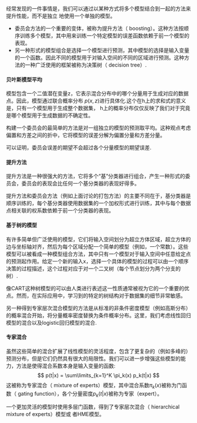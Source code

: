 经常发现的⼀件事情是，我们可以通过以某种⽅式将多个模型结合到⼀起的⽅法来提升性能，⽽不是独⽴
地使⽤⼀个单独的模型。

* 委员会⽅法的⼀个重要的变体，被称为提升⽅法（ boosting）。这种⽅法按顺序训练多个模型，其中⽤来训练⼀个特定模型的误差函数依赖于前⼀个模型的表现。
* 另⼀种形式的模型组合是选择⼀个模型进⾏预测，其中模型的选择是输⼊变量的⼀个函数。因此不同的模型⽤于对输⼊空间的不同的区域进⾏预测。这种⽅法的⼀种⼴泛使⽤的框架被称为决策树（ decision tree）.

#### 贝叶斯模型平均

模型包含⼀个⼆值潜在变量z，它表⽰混合分布中的哪个分量⽤于⽣成对应的数据点。因此，模型通过联合概率分布 $p(x, z)$进⾏具体化.这个在h上的求和式的意义是，只有⼀个模型⽤于⽣成整个数据集， h上的概率分布仅仅反映了我们对于究竟是哪个模型⽤于⽣成数据的不确定性。

构建⼀个委员会的最简单的⽅法是对⼀组独⽴的模型的预测取平均。这种观点考虑偏置和⽅差之间的折中，它将模型的误差分解为偏置分量和⽅差分量。

可以证明，委员会误差的期望不会超过各个分量模型的期望误差.

#### 提升⽅法

提升⽅法是⼀种很强⼤的⽅法，它将多个“基”分类器进⾏组合，产⽣⼀种形式的委员会，委员会的表现会⽐任何⼀个基分类器的表现好得多。

提升⽅法和委员会⽅法（例如上⾯讨论的打包⽅法）的主要不同在于，基分类器是顺序训练的，每个基分类器使⽤数据集的⼀个加权形式进⾏训练，其中与每个数据点相关联的权系数依赖于前⼀个分类器的表现。

#### 基于树的模型

有许多简单但⼴泛使⽤的模型，它们将输⼊空间划分为超⽴⽅体区域，超⽴⽅体的边与坐标轴对齐，然后为每个区域分配⼀个简单的模型（例如，⼀个常数）。这些模型可以被看成⼀种模型组合⽅法，其中只有⼀个模型对于输⼊空间中任意给定点的预测起作⽤。给定⼀个新的输⼊x，选择⼀个具体的模型的过程可以由⼀个顺序决策的过程描述，这个过程对应于对⼀个⼆叉树（每个节点划分为两个分⽀的树）.

像CART这种树模型的可以由⼈类进⾏表述这⼀性质通常被视为它的⼀个重要的优点。然⽽，在实际应⽤中，学习到的特定的树结构对于数据集的细节⾮常敏感。

另⼀种得到专家层次混合模型的⽅法是从标准的⾮条件密度模型（例如⾼斯分布）的概率混合开始，将分量概率密度替换为条件概率分布。这⾥，我们考虑线性回归模型的混合以及logistic回归模型的混合.

#### 专家混合

虽然这些简单的混合扩展了线性模型的灵活程度，包含了更复杂的（例如多峰的）预测分布，但是它们仍然具有很⼤的局限性。我们可以进⼀步增强这些模型的能⼒，⽅法是使得混合系数本⾝是输⼊变量的函数:
$$
p(t|x) = \sum\limits_{k=1}^K \pi_k(x) p_k(t|x)
$$
这被称为专家混合（ mixture of experts）模型，其中混合系数$\pi_k(x)$被称为门函数（ gating function），各个分量密度$p_k(t | x)$被称为专家（expert）。

⼀个更加灵活的模型时使⽤多层门函数，得到了专家层次混合（ hierarchical mixture of experts）模型或
者HME模型。

